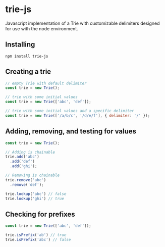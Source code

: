 # trie-js

Javascript implementation of a Trie with customizable delimiters designed for use with the node environment.

## Installing

`npm install trie-js`

## Creating a trie

```js
// empty Trie with default delimiter
const trie = new Trie();

// trie with some initial values
const trie = new Trie(['abc', 'def']);

// trie with some initial values and a specific delimiter
const trie = new Trie(['/a/b/c', '/d/e/f'], { delimiter: '/' });
```

## Adding, removing, and testing for values

```js
const trie = new Trie();

// Adding is chainable
trie.add('abc')
  .add('def')
  .add('ghi');

// Removing is chainable
trie.remove('abc')
  .remove('def');

trie.lookup('abc') // false
trie.lookup('ghi') // true
```

## Checking for prefixes

```js
const trie = new Trie(['abc', 'def']);

trie.isPrefix('ab') // true
trie.isPrefix('abc') // false
```
